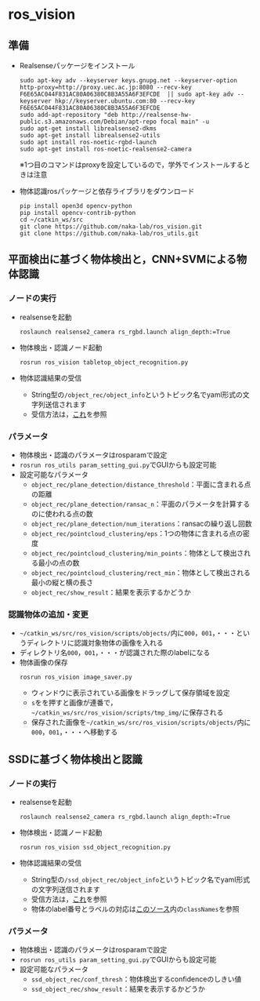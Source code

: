 # ros_vision

## 準備
- Realsenseパッケージをインストール
  ```
  sudo apt-key adv --keyserver keys.gnupg.net --keyserver-option http-proxy=http://proxy.uec.ac.jp:8080 --recv-key F6E65AC044F831AC80A06380C8B3A55A6F3EFCDE  || sudo apt-key adv --keyserver hkp://keyserver.ubuntu.com:80 --recv-key F6E65AC044F831AC80A06380C8B3A55A6F3EFCDE
  sudo add-apt-repository "deb http://realsense-hw-public.s3.amazonaws.com/Debian/apt-repo focal main" -u
  sudo apt-get install librealsense2-dkms
  sudo apt-get install librealsense2-utils
  sudo apt install ros-noetic-rgbd-launch
  sudo apt-get install ros-noetic-realsense2-camera
  ```
  ※1つ目のコマンドはproxyを設定しているので，学外でインストールするときは注意

- 物体認識rosパッケージと依存ライブラリをダウンロード
  ```
  pip install open3d opencv-python
  pip install opencv-contrib-python
  cd ~/catkin_ws/src
  git clone https://github.com/naka-lab/ros_vision.git
  git clone https://github.com/naka-lab/ros_utils.git
  ```


<!--
- [ここ](https://github.com/IntelRealSense/librealsense/blob/master/doc/distribution_linux.md)に従いrealsenseのライブラリをインストール
- realsense rosパッケージをダウンロード
  ```
  cd ~/catkin_ws/src
  git clone https://github.com/pal-robotics/ddynamic_reconfigure.git
  git clone https://github.com/IntelRealSense/realsense-ros.git
  ```
- 物体認識rosパッケージをダウンロード
  ```
  pip install open3d opencv-python
  cd ~/catkin_ws/src
  git clone https://github.com/naka-lab/ros_vision.git
  git clone https://github.com/naka-lab/ros_utils.git
  ```

- 追加パッケージをダウンロード
  ```
  git clone https://github.com/ros-drivers/rgbd_launch.git
  ```
-->

## 平面検出に基づく物体検出と，CNN+SVMによる物体認識
### ノードの実行
- realsenseを起動
  ```
  roslaunch realsense2_camera rs_rgbd.launch align_depth:=True
  ```

- 物体検出・認識ノード起動
  ```
  rosrun ros_vision tabletop_object_recognition.py 
  ```

- 物体認識結果の受信
  - String型の`/object_rec/object_info`というトピック名でyaml形式の文字列送信されます
  - 受信方法は，[これ](https://github.com/naka-lab/ros_vision/blob/master/scripts/object_info_getter.py)を参照

### パラメータ
- 物体検出・認識のパラメータはrosparamで設定
- `rosrun ros_utils param_setting_gui.py`でGUIからも設定可能
- 設定可能なパラメータ
  - `object_rec/plane_detection/distance_threshold`：平面に含まれる点の距離
  - `object_rec/plane_detection/ransac_n`：平面のパラメータを計算するのに使われる点の数
  - `object_rec/plane_detection/num_iterations`：ransacの繰り返し回数
  - `object_rec/pointcloud_clustering/eps`：1つの物体に含まれる点の密度
  - `object_rec/pointcloud_clustering/min_points`：物体として検出される最小の点の数
  - `object_rec/pointcloud_clustering/rect_min`：物体として検出される最小の縦と横の長さ
  - `object_rec/show_result`：結果を表示するかどうか

### 認識物体の追加・変更
- `~/catkin_ws/src/ros_vision/scripts/objects/`内に`000`，`001`，・・・というディレクトリに認識対象物体の画像を入れる
- ディレクトリ名`000`，`001`，・・・が認識された際のlabelになる
- 物体画像の保存
  ```
  rosrun ros_vision image_saver.py
  ```
  - ウィンドウに表示されている画像をドラッグして保存領域を設定
  - `s`をを押すと画像が連番で，`~/catkin_ws/src/ros_vision/scripts/tmp_img/`に保存される
  - 保存された画像を`~/catkin_ws/src/ros_vision/scripts/objects/`内に`000`，`001`，・・・へ移動する


## SSDに基づく物体検出と認識
### ノードの実行
- realsenseを起動
  ```
  roslaunch realsense2_camera rs_rgbd.launch align_depth:=True
  ```

- 物体検出・認識ノード起動
  ```
  rosrun ros_vision ssd_object_recognition.py
  ```

- 物体認識結果の受信
  - String型の`/ssd_object_rec/object_info`というトピック名でyaml形式の文字列送信されます
  - 受信方法は，[これ](https://github.com/naka-lab/ros_vision/blob/master/scripts/object_info_getter.py)を参照
  - 物体のlabel番号とラベルの対応は[このソース](https://github.com/naka-lab/ros_vision/blob/master/scripts/ssd_object_recognition.py)内の`classNames`を参照
  
### パラメータ
- 物体検出・認識のパラメータはrosparamで設定
- `rosrun ros_utils param_setting_gui.py`でGUIからも設定可能
- 設定可能なパラメータ
  - `ssd_object_rec/conf_thresh`：物体検出するconfidenceのしきい値
  - `ssd_object_rec/show_result`：結果を表示するかどうか
